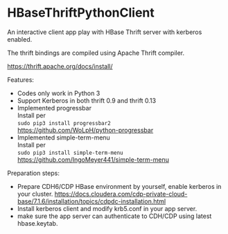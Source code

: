 # HBaseThriftPythonClient

An interactive client app play with HBase Thrift server with kerberos enabled.

The thrift bindings are compiled using Apache Thrift compiler.

https://thrift.apache.org/docs/install/

Features:

- Codes only work in Python 3
- Support Kerberos in both thrift 0.9 and thrift 0.13
- Implemented progressbar  
  Install per  
  `sudo pip3 install progressbar2`   
  https://github.com/WoLpH/python-progressbar
- Implemented simple-term-menu  
  Install per  
  `sudo pip3 install simple-term-menu`  
  https://github.com/IngoMeyer441/simple-term-menu

Preparation steps:
- Prepare CDH6/CDP HBase environment by yourself, enable kerberos in your cluster.
  https://docs.cloudera.com/cdp-private-cloud-base/7.1.6/installation/topics/cdpdc-installation.html
- Install kerberos client and modify krb5.conf in your app server.
- make sure the app server can authenticate to CDH/CDP using latest hbase.keytab.


